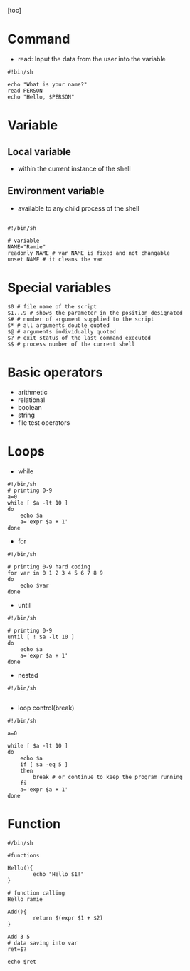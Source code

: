

[toc]

# Command

* read: Input the data from the user into the variable

```shell
#!bin/sh

echo "What is your name?"
read PERSON
echo "Hello, $PERSON"
```

# Variable

## Local variable

* within the current instance of the shell

## Environment variable

* available to any child process of the shell

## 

```shell
#!/bin/sh

# variable
NAME="Ramie"
readonly NAME # var NAME is fixed and not changable
unset NAME # it cleans the var

```

# Special variables

```shell
$0 # file name of the script
$1...9 # shows the parameter in the position designated
$# # number of argument supplied to the script
$* # all arguments double quoted
$@ # arguments individually quoted
$? # exit status of the last command executed
$$ # process number of the current shell

```

# Basic operators

* arithmetic
* relational
* boolean
* string
* file test operators

# Loops

* while

```shell
#!/bin/sh
# printing 0-9
a=0
while [ $a -lt 10 ]
do
	echo $a
	a='expr $a + 1'
done
```

* for

```shell
#!/bin/sh

# printing 0-9 hard coding
for var in 0 1 2 3 4 5 6 7 8 9
do
	echo $var
done
```

* until

```shell
#!/bin/sh

# printing 0-9
until [ ! $a -lt 10 ]
do
	echo $a
	a='expr $a + 1'
done
```

* nested

```shell
#!/bin/sh


```

* loop control(break)

```shell
#!/bin/sh

a=0

while [ $a -lt 10 ]
do
	echo $a
	if [ $a -eq 5 ]
	then
		break # or continue to keep the program running
	fi
	a='expr $a + 1'
done
```

# Function

```shell
#/bin/sh

#functions

Hello(){
        echo "Hello $1!"
}

# function calling
Hello ramie

Add(){
        return $(expr $1 + $2)
}

Add 3 5
# data saving into var
ret=$?

echo $ret
```

